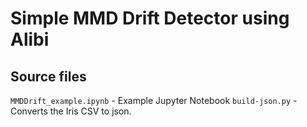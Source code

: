 # Simple MMD Drift Detector using Alibi

## Source files

`MMDDrift_example.ipynb` - Example Jupyter Notebook
`build-json.py` - Converts the Iris CSV to json.